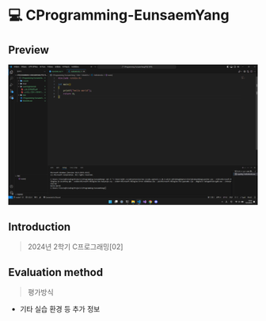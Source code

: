 # 💻 CProgramming-EunsaemYang

## Preview

![Preview](./Preview.png)

## Introduction

> 2024년 2학기 C프로그래밍[02]

## Evaluation method

> 평가방식

- 기타 실습 환경 등 추가 정보
